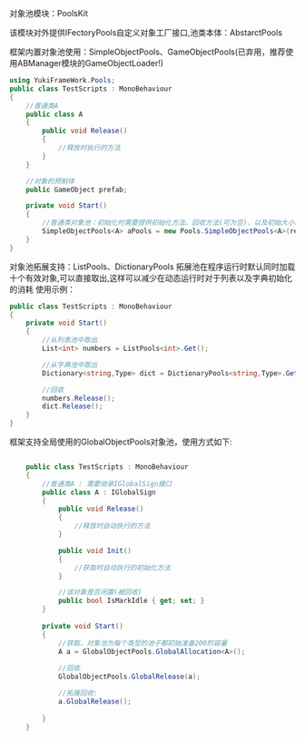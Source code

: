 对象池模块：PoolsKit

该模块对外提供IFectoryPools自定义对象工厂接口,池类本体：AbstarctPools<T>

框架内置对象池使用：SimpleObjectPools、GameObjectPools(已弃用，推荐使用ABManager模块的GameObjectLoader!)
``` csharp
using YukiFrameWork.Pools;
public class TestScripts : MonoBehaviour
{
    //普通类A
    public class A
    {
        public void Release()
        {
            //释放时执行的方法
        }
    }

    //对象的预制体
    public GameObject prefab;

    private void Start()
    {
        //普通类对象池：初始化时需要提供初始化方法、回收方法(可为空)、以及初始大小的设置
        SimpleObjectPools<A> aPools = new Pools.SimpleObjectPools<A>(resetMethod:() => new IdleState(), recyleMethod:(a) => a.Release(), maxSize:200);                
    }
}
```
对象池拓展支持：ListPools、DictionaryPools
拓展池在程序运行时默认同时加载十个有效对象,可以直接取出,这样可以减少在动态运行时对于列表以及字典初始化的消耗
使用示例：
``` csharp
public class TestScripts : MonoBehaviour
{
    private void Start()
    {
        //从列表池中取出
        List<int> numbers = ListPools<int>.Get();

        //从字典池中取出
        Dictionary<string,Type> dict = DictionaryPools<string,Type>.Get();

        //回收
        numbers.Release();
        dict.Release();
    }
}
```

框架支持全局使用的GlobalObjectPools对象池，使用方式如下:

``` csharp

    public class TestScripts : MonoBehaviour
    {
        //普通类A : 需要继承IGlobalSign接口
        public class A : IGlobalSign
        {
            public void Release()
            {
                //释放时自动执行的方法
            }

            public void Init()
            {
                //获取时自动执行的初始化方法
            }

            //该对象是否闲置(被回收)
            public bool IsMarkIdle { get; set; }
        }
     
        private void Start()
        {
            //获取，对象池为每个类型的池子都初始准备200的容量
            A a = GlobalObjectPools.GlobalAllocation<A>();
            
            //回收
            GlobalObjectPools.GlobalRelease(a);

            //拓展回收:
            a.GlobalRelease();
                           
        }
    }
```